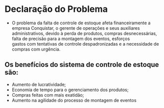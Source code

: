 # Declaração do Problema

* O problema da falta de controle de estoque afeta financeiramente a empresa Conquistar, o gerente de operações e seus auxiliares   administrativos, devido à perda de produtos, compras desnecessárias, falta de precisão para a montagem dos eventos, esforços  
gastos com tentativas de controle despadronizadas e a necessidade de compras com urgência.

## Os benefícios do sistema de controle de estoque são:
* Aumento de lucratividade;
* Economia de tempo para o gerenciamento dos produtos;
* Compras feitas com mais exatidão;
* Aumento na agilidade do processo de montagem de eventos
